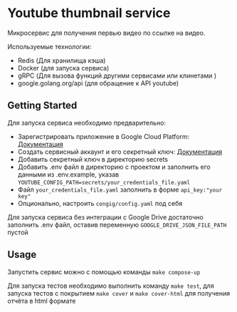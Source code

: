 # Youtube thumbnail service

Микросервис для получения первью видео по ссылке на видео.

Используемые технологии:
- Redis (Для хранилища кэша)
- Docker (для запуска сервиса)
- gRPC (Для вызова функций другими сервисами или клинетами )
- google.golang.org/api (для обращение к API youtube)



## Getting Started

Для запуска сервиса необходимо предварительно:
- Зарегистрировать приложение в Google Cloud Platform: [Документация](https://developers.google.com/workspace/guides/create-project)
- Создать сервисный аккаунт и его секретный ключ: [Документация](https://developers.google.com/workspace/guides/create-credentials)
- Добавить секретный ключ в директорию secrets
- Добавить .env файл в директорию с проектом и заполнить его данными из .env.example, указав `YOUTUBE_CONFIG_PATH=secrets/your_credentials_file.yaml`
- Файл `your_credentials_file.yaml` заполнить в форме `api_key:"your key"`
- Опционально, настроить `congig/config.yaml` под себя

Для запуска сервиса без интеграции с Google Drive достаточно заполнить .env файл,
оставив переменную `GOOGLE_DRIVE_JSON_FILE_PATH` пустой
## Usage


Запустить сервис можно с помощью команды `make compose-up`

Для запуска тестов необходимо выполнить команду `make test`, для запуска тестов с покрытием `make cover` и `make cover-html` для получения отчёта в html формате


